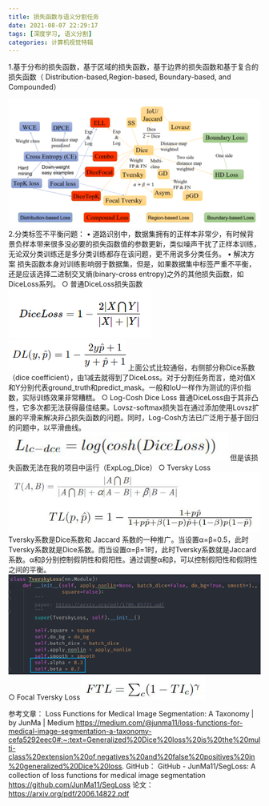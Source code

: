 ```yaml
---
title: 损失函数与语义分割任务
date: 2021-08-07 22:29:17
tags: [深度学习, 语义分割]
categories: 计算机视觉特辑
---
```

1.基于分布的损失函数，基于区域的损失函数，基于边界的损失函数和基于复合的损失函数（ Distribution-based,Region-based,  Boundary-based,  and  Compounded）
<!--more-->
![图1](损失函数与语义分割任务/图1.png)
2.分类标签不平衡问题：
	• 道路识别中，数据集拥有的正样本非常少，有时候背景负样本带来很多没必要的损失函数值的参数更新，类似噪声干扰了正样本训练，无论双分类训练还是多分类训练都存在该问题，更不用说多分类任务。
	• 解决方案
	损失函数本身对训练影响弱于数据集，但是，如果数据集中标签严重不平衡，还是应该选择二进制交叉熵(binary-cross entropy)之外的其他损失函数，如DiceLoss系列。
		○ 普通DiceLoss损失函数
        ![图2](损失函数与语义分割任务/图2.png)
        ![图3](损失函数与语义分割任务/图3.png)
		上面公式比较通俗，右侧部分称Dice系数（dice coefficient），由1减去就得到了DiceLoss。对于分割任务而言，绝对值X和Y分别代表ground_truth和predict_mask。一般和IoU一样作为测试的评价指数，实际训练效果非常糟糕。
		○ Log-Cosh Dice Loss
		普通DiceLoss由于其非凸性，它多次都无法获得最佳结果。Lovsz-softmax损失旨在通过添加使用Lovsz扩展的平滑来解决非凸损失函数的问题。同时，Log-Cosh方法已广泛用于基于回归的问题中，以平滑曲线。
        ![图4](损失函数与语义分割任务/图4.png)
		但是该损失函数无法在我的项目中运行（ExpLog_Dice）
		○ Tversky Loss
        ![图5](损失函数与语义分割任务/图5.png)
		Tversky系数是Dice系数和 Jaccard 系数的一种推广。当设置α=β=0.5，此时Tversky系数就是Dice系数。而当设置α=β=1时，此时Tversky系数就是Jaccard系数。α和β分别控制假阴性和假阳性。通过调整α和β，可以控制假阳性和假阴性之间的平衡。
        ![图6](损失函数与语义分割任务/图6.png)
		○ Focal Tversky Loss
        ![图7](损失函数与语义分割任务/图7.png)
		
参考文章： Loss Functions for Medical Image Segmentation: A Taxonomy | by JunMa | Medium https://medium.com/@junma11/loss-functions-for-medical-image-segmentation-a-taxonomy-cefa5292eec0#:~:text=Generalized%20Dice%20loss%20is%20the%20multi-class%20extension%20of,negatives%20and%20false%20positives%20in%20generalized%20Dice%20loss.
GitHub： GitHub - JunMa11/SegLoss: A collection of loss functions for medical image segmentation https://github.com/JunMa11/SegLoss
论文：https://arxiv.org/pdf/2006.14822.pdf

